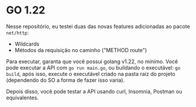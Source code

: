 # GO 1.22

Nesse repositório, eu testei duas das novas features adicionadas ao pacote `net/http`:
- Wildcards
- Métodos da requisição no caminho ("METHOD route")

Para executar, garanta que você possui golang v1.22, no mínimo. Você pode executar
a API com `go run main.go`, ou buildando o executável: `go build`, após isso, execute
o executável criado na pasta raiz do projeto (dependendo do SO a forma de fazer isso varia).

Depois disso, você pode testar a API usando curl, Insomnia, Postman ou equivalentes.